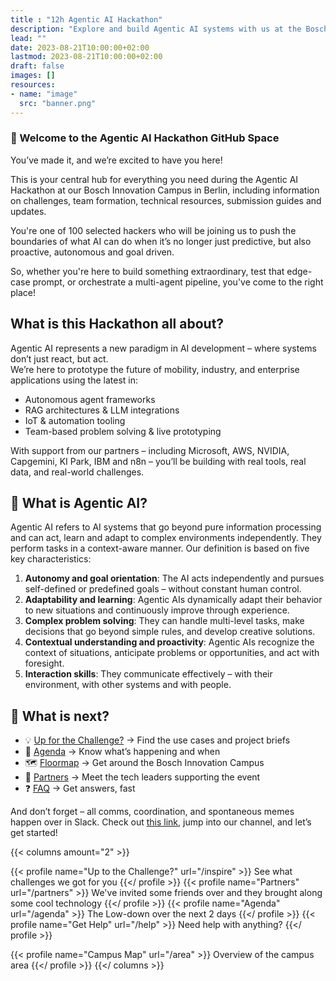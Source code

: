 ```yaml
---
title : "12h Agentic AI Hackathon"
description: "Explore and build Agentic AI systems with us at the Bosch Innovation Campus."
lead: ""
date: 2023-08-21T10:00:00+02:00
lastmod: 2023-08-21T10:00:00+02:00
draft: false
images: []
resources:
- name: "image"
  src: "banner.png"
---
```


### 👋 Welcome to the Agentic AI Hackathon GitHub Space 
You’ve made it, and we’re excited to have you here! 

This is your central hub for everything you need during the Agentic AI Hackathon at our  Bosch Innovation Campus in Berlin, including information on challenges, team formation, technical resources, submission guides and updates. 

You're one of 100 selected hackers who will be joining us to push the boundaries of what AI can do when it’s no longer just predictive, but also proactive, autonomous and goal driven. 

So, whether you're here to build something extraordinary, test that edge-case prompt, or orchestrate a multi-agent pipeline, you've come to the right place!

## What is this Hackathon all about?
Agentic AI represents a new paradigm in AI development – where systems don’t just react, but act.\
We’re here to prototype the future of mobility, industry, and enterprise applications using the latest in: 
* Autonomous agent frameworks 
* RAG architectures & LLM integrations 
* IoT & automation tooling 
* Team-based problem solving & live prototyping

With support from our partners – including Microsoft, AWS, NVIDIA, Capgemini, KI Park, IBM and n8n – you’ll be building with real tools, real data, and real-world challenges. 

## 🤖 What is Agentic AI?
Agentic AI refers to AI systems that go beyond pure information processing and can act, learn and adapt to complex environments independently. They perform tasks in a context-aware manner. Our definition is based on five key characteristics:

1. **Autonomy and goal orientation**: The AI acts independently and pursues self-defined or predefined goals – without constant human control. 
1. **Adaptability and learning**: Agentic AIs dynamically adapt their behavior to new situations and continuously improve through experience.
1. **Complex problem solving**: They can handle multi-level tasks, make decisions that go beyond simple rules, and develop creative solutions. 
1. **Contextual understanding and proactivity**: Agentic AIs recognize the context of situations, anticipate problems or opportunities, and act with foresight. 
1. **Interaction skills**: They communicate effectively – with their environment, with other systems and with people. 

## 🧠 What is next?  
* 💡 [Up for the Challenge?](/inspire/) → Find the use cases and project briefs 
* 🧭 [Agenda](/agenda) → Know what’s happening and when 
* 🗺️ [Floormap](/area/) → Get around the Bosch Innovation Campus 
* 🤝 [Partners](/partners/) → Meet the tech leaders supporting the event 
* ❓ [FAQ](/help/) → Get answers, fast 

And don’t forget – all comms, coordination, and spontaneous memes happen over in Slack. Check out  [this link](https://join.slack.com/t/boschinnovationcampus/shared_invite/zt-346ucwvua-yqlSmCAzhaJ33e2z_xnYtw), jump into our channel, and let’s get started! 


{{< columns amount="2" >}}
  <!-- {{< profile name="Overview" url="/Metaverse_Hackathon_Housekeeping_Slides.pdf" >}}
    Our hackathon tracks and coaches
  {{</ profile >}} -->
  {{< profile name="Up to the Challenge?" url="/inspire" >}}
    See what challenges we got for you
  {{</ profile >}}
  {{< profile name="Partners" url="/partners" >}}
    We've invited some friends over and they brought along some cool technology
  {{</ profile >}}
  {{< profile name="Agenda" url="/agenda" >}}
    The Low-down over the next 2 days
  {{</ profile >}}
  {{< profile name="Get Help" url="/help" >}}
    Need help with anything?
  {{</ profile >}}
  <!-- {{< profile name="Hack & House Rules" url="/rules" >}}
    Our hack- and house rules
  {{</ profile >}} -->
  {{< profile name="Campus Map" url="/area" >}}
    Overview of the campus area
  {{</ profile >}}
{{</ columns >}}
